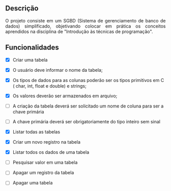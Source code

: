 ## Descrição

<p style="text-align: justify;">
O projeto consiste em um SGBD (Sistema de gerenciamento de banco de dados) simplificado, objetivando colocar em prática os conceitos aprendidos na disciplina de "Introdução às técnicas de programação".
</p>

## Funcionalidades

- [x] Criar uma tabela
- [x] O usuário deve informar o nome da tabela;
- [x] Os tipos de dados para as colunas poderão ser os tipos primitivos em C ( char, int, float e double) e strings;
- [x] Os valores deverão ser armazenados em arquivo;
- [ ] A criação da tabela deverá ser solicitado um nome de coluna para ser a chave primária
- [ ] A chave primária deverá ser obrigatoriamente do tipo inteiro sem sinal

- [x] Listar todas as tabelas
- [x] Criar um novo registro na tabela
- [x] Listar todos os dados de uma tabela
- [ ] Pesquisar valor em uma tabela
- [ ] Apagar um registro da tabela
- [ ] Apagar uma tabela
